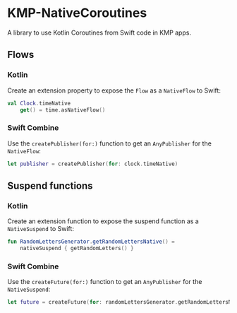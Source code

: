 # KMP-NativeCoroutines

A library to use Kotlin Coroutines from Swift code in KMP apps.

## Flows

### Kotlin

Create an extension property to expose the `Flow` as a `NativeFlow` to Swift:

```kotlin
val Clock.timeNative
    get() = time.asNativeFlow()
```

### Swift Combine

Use the `createPublisher(for:)` function to get an `AnyPublisher` for the `NativeFlow`:

```swift
let publisher = createPublisher(for: clock.timeNative)
```

## Suspend functions

### Kotlin

Create an extension function to expose the suspend function as a `NativeSuspend` to Swift:

```kotlin
fun RandomLettersGenerator.getRandomLettersNative() =
    nativeSuspend { getRandomLetters() }
```

### Swift Combine

Use the `createFuture(for:)` function to get an `AnyPublisher` for the `NativeSuspend`:

```swift
let future = createFuture(for: randomLettersGenerator.getRandomLettersNative())
```